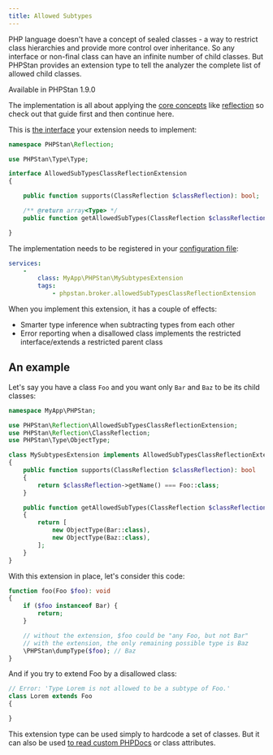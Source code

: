 ```yaml
---
title: Allowed Subtypes
---
```


PHP language doesn't have a concept of sealed classes - a way to restrict class hierarchies and provide more control over inheritance. So any interface or non-final class can have an infinite number of child classes. But PHPStan provides an extension type to tell the analyzer the complete list of allowed child classes.

<div class="text-xs inline-block border border-green-600 text-green-600 bg-green-100 rounded px-1 mb-4">Available in PHPStan 1.9.0</div>

The implementation is all about applying the [core concepts](/developing-extensions/core-concepts) like [reflection](/developing-extensions/reflection) so check out that guide first and then continue here.

This is [the interface](https://apiref.phpstan.org/1.12.x/PHPStan.Reflection.AllowedSubTypesClassReflectionExtension.html) your extension needs to implement:

```php
namespace PHPStan\Reflection;

use PHPStan\Type\Type;

interface AllowedSubTypesClassReflectionExtension
{

	public function supports(ClassReflection $classReflection): bool;

	/** @return array<Type> */
	public function getAllowedSubTypes(ClassReflection $classReflection): array;

}
```

The implementation needs to be registered in your [configuration file](/config-reference):

```yaml
services:
	-
		class: MyApp\PHPStan\MySubtypesExtension
		tags:
			- phpstan.broker.allowedSubTypesClassReflectionExtension
```

When you implement this extension, it has a couple of effects:

* Smarter type inference when subtracting types from each other
* Error reporting when a disallowed class implements the restricted interface/extends a restricted parent class

An example
----------------

Let's say you have a class `Foo` and you want only `Bar` and `Baz` to be its child classes:

```php
namespace MyApp\PHPStan;

use PHPStan\Reflection\AllowedSubTypesClassReflectionExtension;
use PHPStan\Reflection\ClassReflection;
use PHPStan\Type\ObjectType;

class MySubtypesExtension implements AllowedSubTypesClassReflectionExtension
{
	public function supports(ClassReflection $classReflection): bool
	{
		return $classReflection->getName() === Foo::class;
	}

	public function getAllowedSubTypes(ClassReflection $classReflection): array
	{
		return [
			new ObjectType(Bar::class),
			new ObjectType(Baz::class),
		];
	}
}
```

With this extension in place, let's consider this code:

```php
function foo(Foo $foo): void
{
    if ($foo instanceof Bar) {
        return;
    }

    // without the extension, $foo could be "any Foo, but not Bar"
    // with the extension, the only remaining possible type is Baz
    \PHPStan\dumpType($foo); // Baz
}
```

And if you try to extend Foo by a disallowed class:

```php
// Error: 'Type Lorem is not allowed to be a subtype of Foo.'
class Lorem extends Foo
{

}
```

This extension type can be used simply to hardcode a set of classes. But it can also be used [to read custom PHPDocs](/developing-extensions/reflection#retrieving-custom-phpdocs) or class attributes.
